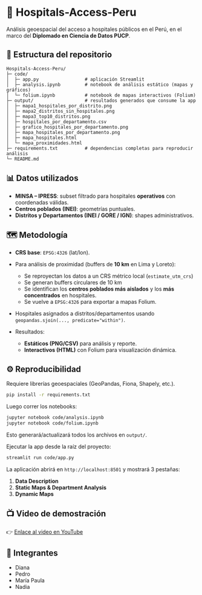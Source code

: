 # 🏥 Hospitals-Access-Peru

Análisis geoespacial del acceso a hospitales públicos en el Perú, en el marco del **Diplomado en Ciencia de Datos PUCP**.

## 📂 Estructura del repositorio

```
Hospitals-Access-Peru/
├─ code/
│  ├─ app.py                 # aplicación Streamlit
│  ├─ analysis.ipynb         # notebook de análisis estático (mapas y gráficos)
│  └─ folium.ipynb           # notebook de mapas interactivos (Folium)
├─ output/                   # resultados generados que consume la app
│  ├─ mapa1_hospitales_por_distrito.png
│  ├─ mapa2_distritos_sin_hospitales.png
│  ├─ mapa3_top10_distritos.png
│  ├─ hospitales_por_departamento.csv
│  ├─ grafico_hospitales_por_departamento.png
│  ├─ mapa_hospitales_por_departamento.png
│  ├─ mapa_hospitales.html
│  └─ mapa_proximidades.html
├─ requirements.txt          # dependencias completas para reproducir análisis
└─ README.md
```

## 📊 Datos utilizados

- **MINSA – IPRESS**: subset filtrado para hospitales **operativos** con coordenadas válidas.  
- **Centros poblados (INEI)**: geometrías puntuales.  
- **Distritos y Departamentos (INEI / GORE / IGN)**: shapes administrativos.

## 🗺️ Metodología

- **CRS base**: `EPSG:4326` (lat/lon).  
- Para análisis de proximidad (buffers de **10 km** en Lima y Loreto):  
  - Se reproyectan los datos a un CRS métrico local (`estimate_utm_crs`)  
  - Se generan buffers circulares de 10 km  
  - Se identifican los **centros poblados más aislados** y los **más concentrados** en hospitales.  
  - Se vuelve a `EPSG:4326` para exportar a mapas Folium.  

- Hospitales asignados a distritos/departamentos usando `geopandas.sjoin(..., predicate="within")`.  
- Resultados:
  - **Estáticos (PNG/CSV)** para análisis y reporte.
  - **Interactivos (HTML)** con Folium para visualización dinámica.

## ⚙️ Reproducibilidad

Requiere librerías geoespaciales (GeoPandas, Fiona, Shapely, etc.).

```bash
pip install -r requirements.txt
```

Luego correr los notebooks:

```bash
jupyter notebook code/analysis.ipynb
jupyter notebook code/folium.ipynb
```

Esto generará/actualizará todos los archivos en `output/`.

Ejecutar la app desde la raíz del proyecto:

```bash
streamlit run code/app.py
```

La aplicación abrirá en `http://localhost:8501` y mostrará 3 pestañas:
1. **Data Description**
2. **Static Maps & Department Analysis**
3. **Dynamic Maps**

## 📺 Video de demostración

👉 [Enlace al video en YouTube](https://youtube.com/)  

## 👥 Integrantes

- Diana  
- Pedro  
- María Paula  
- Nadia

